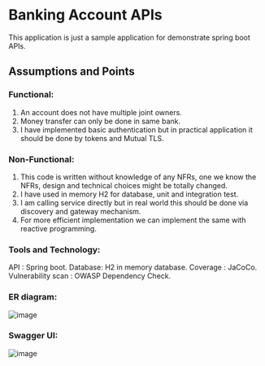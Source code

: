 # Banking Account APIs
This application is just a sample application for demonstrate spring boot APIs.

## Assumptions and Points

### Functional:

1. An account does not have multiple joint owners.
2. Money transfer can only be done in same bank.
3. I have implemented basic authentication but in practical application it should be done by tokens and Mutual TLS.

### Non-Functional:

1. This code is written without knowledge of any NFRs, one we know the NFRs, design and technical choices might be totally changed.
2. I have used in memory H2 for database, unit and integration test.
3. I am calling service directly but in real world this should be done via discovery and gateway mechanism.
4. For more efficient implementation we can implement the same with reactive programming.

### Tools and Technology:

API : Spring boot.
Database: H2 in memory database.
Coverage : JaCoCo.
Vulnerability scan : OWASP Dependency Check.

### ER diagram:

![image](https://user-images.githubusercontent.com/55003223/164916711-0a821efc-36ba-4584-960f-01e92336d496.png)

### Swagger UI:

![image](https://user-images.githubusercontent.com/55003223/164890918-f47b35b7-1c74-441e-b3e4-651f45902603.png)
